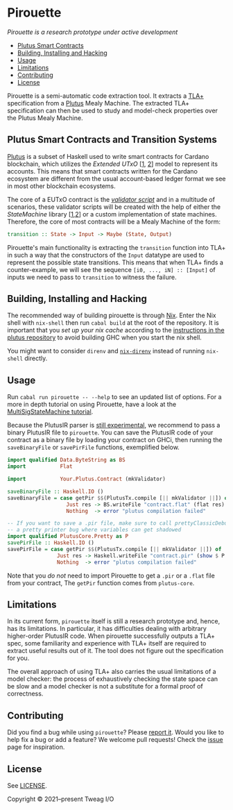 # Pirouette

_Pirouette is a research prototype under active development_

* [Plutus Smart Contracts](#plutus-smart-contracts-and-transition-systems)
* [Building, Installing and Hacking](#building-installing-and-hacking)
* [Usage](#usage)
* [Limitations](#limitations)
* [Contributing](#contributing)
* [License](#license)

Pirouette is a semi-automatic code extraction tool. It extracts a
[TLA+](https://lamport.azurewebsites.net/tla/tla.html) specification
from a [Plutus] Mealy Machine. The extracted TLA+ specification can then be used to
study and model-check properties over the Plutus Mealy
Machine.

## Plutus Smart Contracts and Transition Systems

[Plutus] is a subset of Haskell used to
write smart contracts for Cardano blockchain, which utilizes the _Extended UTxO_
[[1](https://iohk.io/en/research/library/papers/the-extended-utxo-model/),
[2](https://iohk.io/en/research/library/papers/native-custom-tokens-in-the-extended-utxo-model/)]
model to represent its accounts. This means that smart contracts
written for the Cardano ecosystem are different from the usual
account-based ledger format we see in most other blockchain ecosystems.

The core of a EUTxO contract is the _[validator script](https://plutus.readthedocs.io/en/latest/plutus/tutorials/basic-validators.html)_ and in a multitude of scenarios, these validator scripts will be created with the help
of either the _StateMachine_ library [[1](https://plutus-pioneer-program.readthedocs.io/en/latest/week7.html#code-example-2),[2](https://github.com/input-output-hk/plutus/blob/master/plutus-contract/src/Plutus/Contract/StateMachine.hs)] or a custom implementation of state machines. Therefore, the core of most contracts will be a Mealy Machine of the form:

```haskell
transition :: State -> Input -> Maybe (State, Output)
```

Pirouette's main functionality is extracting the `transition` function into TLA+ in such a way that
the constructors of the `Input` datatype are used to represent the possible state transitions. This means
that when TLA+ finds a counter-example, we will see the sequence `[i0, ..., iN] :: [Input]` of inputs
we need to pass to `transition` to witness the failure.

## Building, Installing and Hacking

The recommended way of building pirouette is through [Nix](https://nixos.org/guides/install-nix.html).
Enter the Nix shell with `nix-shell` then run `cabal build` at the
root of the repository. It is important that you *set up your nix cache* according to the
[instructions in the plutus repository](https://github.com/input-output-hk/plutus#iohk-binary-cache)
to avoid building GHC when you start the nix shell.

You might want to consider `direnv` and [`nix-direnv`](https://github.com/nix-community/nix-direnv)
instead of running `nix-shell` directly.

## Usage

Run `cabal run pirouette -- --help` to see an updated list of options.
For a more in depth tutorial on using Pirouette, have a look at the [MultiSigStateMachine tutorial](tests/integration/MultiSigStateMachine/TUTORIAL.md).

Because the PlutusIR parser is [still experimental](https://github.com/input-output-hk/plutus/issues/3445),
we recommend to pass a binary PlutusIR file
to `pirouette`. You can save the PlutusIR code of your contract as a binary file
by loading your contract on GHCi, then running the `saveBinaryFile` or `savePirFile` functions, exemplified below.


```haskell
import qualified Data.ByteString as BS
import           Flat

import           Your.Plutus.Contract (mkValidator)

saveBinaryFile :: Haskell.IO ()
saveBinaryFile = case getPir $$(PlutusTx.compile [|| mkValidator ||]) of
                   Just res -> BS.writeFile "contract.flat" (flat res)
                   Nothing  -> error "plutus compilation failed"

-- If you want to save a .pir file, make sure to call prettyClassicDebug to avoid
-- a pretty printer bug where variables can get shadowed
import qualified PlutusCore.Pretty as P
savePirFile :: Haskell.IO ()
savePirFile = case getPir $$(PlutusTx.compile [|| mkValidator ||]) of
                Just res -> Haskell.writeFile "contract.pir" (show $ P.prettyClassicDebug res)
                Nothing  -> error "plutus compilation failed"
```

Note that you _do not_ need to import Pirouette to get a `.pir` or a `.flat` file from your contract,
The `getPir` function comes from `plutus-core`.


## Limitations

In its current form, `pirouette` itself is still a research prototype and, hence, has its limitations.
In particular, it has difficulties dealing with arbitrary higher-order PlutusIR code. When pirouette successfully
outputs a TLA+ spec, some familiarity and experience with TLA+ itself are required to extract useful results
out of it. The tool does not figure out the specification for you.

The overall approach of using TLA+ also carries the usual limitations
of a model checker: the process of exhaustively checking the state
space can be slow and a model checker is not a substitute for a formal
proof of correctness.

## Contributing

Did you find a bug while using `pirouette`? Please [report it](https://github.com/tweag/pirouette/issues/new?assignees=&labels=type%3A+bug&template=bug_report.md). Would you like to help fix a bug or add a feature?
We welcome pull requests! Check the [issue](https://github.com/tweag/pirouette/issues) page for inspiration.

## License

See [LICENSE](LICENSE).

Copyright © 2021–present Tweag I/O

[Plutus]: https://plutus.readthedocs.io/en/latest/
